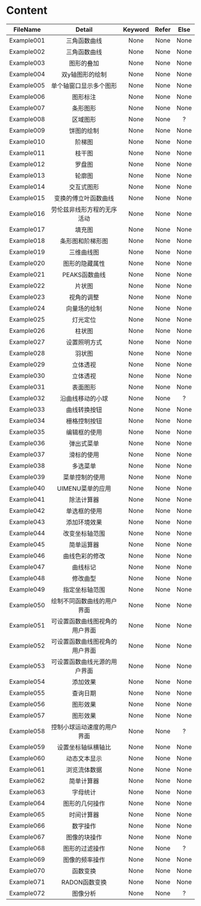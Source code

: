 # Content

FileName | Detail | Keyword | Refer | Else
:-: | :-: | :-: | :-: | :-:
Example001 | 三角函数曲线 | None | None | None
Example002 | 三角函数曲线 | None | None | None
Example003 | 图形的叠加 | None | None | None
Example004 | 双y轴图形的绘制 | None | None | None
Example005 | 单个轴窗口显示多个图形 | None | None | None
Example006 | 图形标注 | None | None | None
Example007 |条形图形 | None | None | None
Example008 | 区域图形 | None | None | ?
Example009 | 饼图的绘制 | None | None | None
Example010 | 阶梯图 | None | None | None
Example011 | 枝干图 | None | None | None
Example012 | 罗盘图 | None | None | None
Example013 | 轮廓图 | None | None | None
Example014 | 交互式图形 | None | None | None
Example015 | 变换的傅立叶函数曲线 | None | None | None
Example016 | 劳伦兹非线形方程的无序活动 | None | None | None
Example017 | 填充图 | None | None | None
Example018 | 条形图和阶梯形图 | None | None | None
Example019 | 三维曲线图 | None | None | None
Example020 | 图形的隐藏属性 | None | None | None
Example021 | PEAKS函数曲线 | None | None | None
Example022 | 片状图 | None | None | None
Example023 | 视角的调整 | None | None | None
Example024 | 向量场的绘制 | None | None | None
Example025 | 灯光定位 | None | None | None
Example026 | 柱状图 | None | None | None
Example027 | 设置照明方式 | None | None | None
Example028 | 羽状图 | None | None | None
Example029 | 立体透视 | None | None | None
Example030 | 立体透视 | None | None | None
Example031 | 表面图形 | None | None | None
Example032 | 沿曲线移动的小球 | None | None | ?
Example033 | 曲线转换按钮 | None | None | None
Example034 | 栅格控制按钮 | None | None | None
Example035 | 编辑框的使用 | None | None | None
Example036 | 弹出式菜单 | None | None | None
Example037 | 滑标的使用 | None | None | None
Example038 | 多选菜单 | None | None | None
Example039 | 菜单控制的使用 | None | None | None
Example040 | UIMENU菜单的应用 | None | None | None
Example041 | 除法计算器 | None | None | None
Example042 | 单选框的使用 | None | None | None
Example043 | 添加环境效果 | None | None | None
Example044 | 改变坐标轴范围 | None | None | None
Example045 | 简单运算器 | None | None | None
Example046 | 曲线色彩的修改 | None | None | None
Example047 | 曲线标记 | None | None | None
Example048 | 修改曲型 | None | None | None
Example049 | 指定坐标轴范围 | None | None | None
Example050 | 绘制不同函数曲线的用户界面 | None | None | None
Example051 | 可设置函数曲线图视角的用户界面 | None | None | None
Example052 | 可设置函数曲线图视角的用户界面 | None | None | None
Example053 | 可设置函数曲线光源的用户界面 | None | None | None
Example054 | 添加效果 | None | None | None
Example055 | 查询日期 | None | None | None
Example056 | 图形效果 | None | None | None
Example057 | 图形效果 | None | None | None
Example058 | 控制小球运动速度的用户界面 | None | None | ?
Example059 | 设置坐标轴纵横轴比 | None | None | None
Example060 | 动态文本显示 | None | None | None
Example061 | 浏览流体数据 | None | None | None
Example062 | 简单计算器 | None | None | None
Example063 | 字母统计 | None | None | None
Example064 | 图形的几何操作 | None | None | None
Example065 | 时间计算器 | None | None | None
Example066 | 数字操作 | None | None | None
Example067 | 图像的块操作 | None | None | None
Example068 | 图形的过滤操作 | None | None | ?
Example069 | 图像的频率操作 | None | None | None
Example070 | 函数变换 | None | None | None
Example071 | RADON函数变换 | None | None | None
Example072 | 图像分析 | None | None | ?
